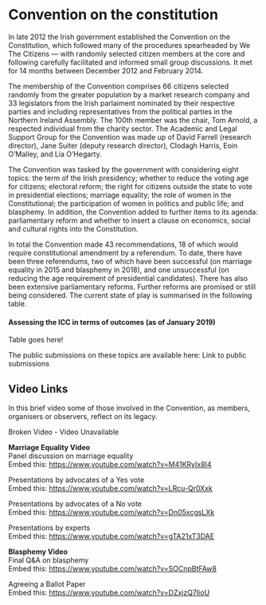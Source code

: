 # Convention on the constitution

In late 2012 the Irish government established the Convention on the Constitution, which followed many of the procedures spearheaded by We The Citizens — with randomly selected citizen members at the core and following carefully facilitated and informed small group discussions. It met for 14 months between December 2012 and February 2014.

The membership of the Convention comprises 66 citizens selected randomly from the greater population by a market research company and 33 legislators from the Irish parlaiment nominated by their respective parties and including representatives from the political parties in the Northern Ireland Assembly. The 100th member was the chair, Tom Arnold, a respected individual from the charity sector. The Academic and Legal Support Group for the Convention was made up of  David Farrell (research director), Jane Suiter (deputy research director), Clodagh Harris, Eoin O’Malley, and Lia O’Hegarty.

The Convention was tasked by the government with considering eight topics: the term of the Irish presidency; whether to reduce the voting age for citizens; electoral reform; the right for citizens outside the state to vote in presidential elections; marriage equality; the role of women in the Constitutional; the participation of women in politics and public life; and blasphemy.  In addition, the Convention added to further items to its agenda: parliamentary reform and whether to insert a clause on economics, social and cultural rights into the Constitution.

In total the Convention made 43 recommendations, 18 of which would require constitutional amendment by a referendum.  To date, there have been three referendums, two of which have been successful (on marriage equality in 2015 and blasphemy in 2018), and one unsuccessful (on reducing the age requirement of presidential candidates).  There has also been extensive parliamentary reforms. Further reforms are promised or still being considered. The current state of play is summarised in the following table.

#### Assessing the ICC in terms of outcomes (as of January 2019)

Table goes here!

The public submissions on these topics are available here: Link to public submissions

## Video Links
In this brief video some of those involved in the Convention, as members, organisers or observers, reflect on its legacy.

Broken Video - Video Unavailable

**Marriage Equality Video**\
Panel discussion on marriage equality\
Embed this: https://www.youtube.com/watch?v=M41KRyIx8I4

Presentations by advocates of a Yes vote\
Embed this: https://www.youtube.com/watch?v=LRcu-Qr0Xxk

Presentations by advocates of a No vote\
Embed this: https://www.youtube.com/watch?v=Dn05xcgsLXk

Presentations by experts\
Embed this: https://www.youtube.com/watch?v=gTA21xT3DAE

**Blasphemy Video**\
Final Q&A on blasphemy\
Embed this: https://www.youtube.com/watch?v=SOCnpBtFAw8

Agreeing a Ballot Paper\
Embed this: https://www.youtube.com/watch?v=DZxjzQ7IioU


